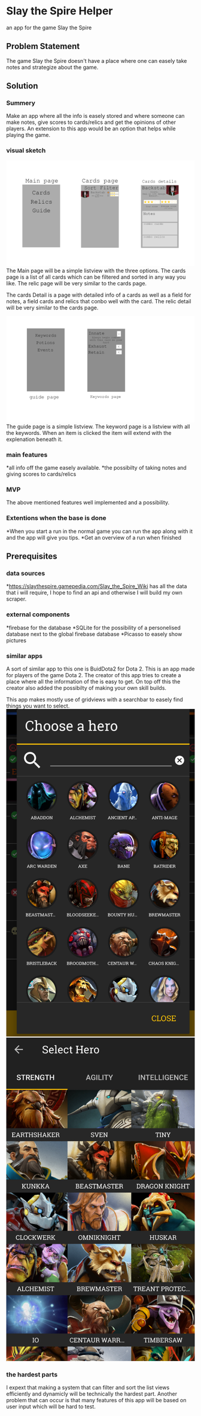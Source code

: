 # Slay the Spire Helper
an app for the game Slay the Spire

## Problem Statement
The game Slay the Spire doesn't have a place where one can easely take notes and strategize about the game. 

## Solution

### Summery
Make an app where all the info is easely stored and where someone can make notes, give scores to cards/relics and get the opinions of other players. An extension to this app would be an option that helps while playing the game.

### visual sketch

![picture of the first 3 pages](doc/app_pages_1.png)
The Main page will be a simple listview with the three options.
The cards page is a list of all cards which can be filtered and sorted in any way you like.
The relic page will be very similar to the cards page.

The cards Detail is a page with detailed info of a cards as well as a field for notes, a field cards and relics that conbo well with the card.
The relic detail will be very similar to the cards page.

![picture of the last 2 pages](doc/app_pages_2.png)
The guide page is a simple listview.
The keyword page is a listview with all the keywords. When an item is clicked the item will extend with the explenation beneath it.

### main features
*all info off the game easely available.
*the possibilty of taking notes and giving scores to cards/relics

### MVP
The above mentioned features well implemented and a possibility.

### Extentions when the base is done
*When you start a run in the normal game you can run the app along with it and the app will give you tips.
*Get an overview of a run when finished 

## Prerequisites

### data sources
*https://slaythespire.gamepedia.com/Slay_the_Spire_Wiki has all the data that i will require, I hope to find an api and otherwise I will build my own scraper.

### external components
*firebase for the database
*SQLite for the possibility of a personelised database next to the global firebase database
*Picasso to easely show pictures

### similar apps
A sort of similar app to this one is BuidDota2 for Dota 2.
This is an app made for players of the game Dota 2.
The creator of this app tries to create a place where all the information of the is easy to get.
On top off this the creator also added the possibilty of making your own skill builds.

This app makes mostly use of gridviews with a searchbar to easely find things you want to select.
![first photo off dota app](doc/dota_app_1.png)
![second photo off dota app](doc/dota_app_2.png)

### the hardest parts
I expext that making a system that can filter and sort the list views efficiently and dynamicly will be technically the hardest part. 
Another problem that can occur is that many features of this app will be based on user input which will be hard to test.
